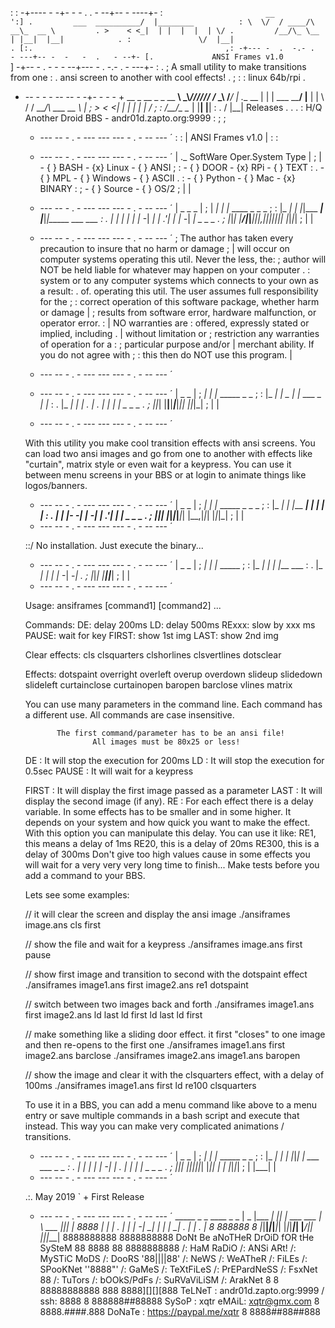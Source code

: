    :                                              :
  -+---- - -+- -  -        .    .   - --+-- - ----+-
   :`                        __                 ':]
   .         ___  __________/  |________          :
             \  \/  / ____/\   __\_  __ \         .
              >    < <_|  | |  |  |  | \/
   .         /__/\_ \__   | |__|  |__|            .
   :               \/  |__|                       .
   [:.                                           ,:
  -+--- -  .  -.- .    - ---+-- -  -   -  .   - --+-
   [.             ANSI Frames v1.0               `]
  -+-- -   .  -   -  - --+--- -    . -.-  .  - ---+-
   :                                              .
   ; A small utility to make transitions from one :
   . ansi screen to another with cool effects!    .
   ;                                              :
   :                                linux 64b/rpi .  
   + --   -   -  - --          -- - -+- -  -   -  +        __  _                        __ _                           _  __
    ______\ \_\\_______________________\///__________________________//_/ /______
    \___\                                                                   /___/
     | .__                                 __                                  |
     | |                   ___  __________/  |________                         |
     |                     \  \/  / ____/\   __\_  __ \                        |
     ;                      >    < <_|  | |  |  |  | \/                        ;
     :                     /__/\_ \__   | |__|  |__|                           :
     .                           \/  |__|      Releases                        .
     .                                                                         .
     :           H/Q Another Droid BBS - andr01d.zapto.org:9999                :
     ;                                                                         ;
     + --- --  -   .     -        ---    ---    ---        -     .    - -- --- ´
     :                                                                         :
     |                           ANSI Frames v1.0                              |
     :                                                                         :
     + --- --  -   .     -        ---    ---    ---        -     .    - -- --- ´
     | ._          SoftWare         Oper.System      Type                      |
     ; |           - { } BASH       - {x} Linux      - { } ANSI                ;
     :             - { } DOOR       - {x} RPi        - { } TEXT                :
     .             - { } MPL        - { } Windows    - { } ASCII               .
     :             - { } Python     - { } Mac        - {x} BINARY              :
     ;             - { } Source     - { } OS/2                                 ;
     |                                                                         |
     + --- --  -   .     -        ---    ---    ---        -     .    - -- --- ´
     |  _     _ _                                                              |
     ; |    _| | |_    ____  _         _     _                                 ;
     :     |_     _|  |    \|_|___ ___| |___|_|_____ ___ ___                   :
     .     |_     _|  |  |  | |_ -|  _| | .'| |     | -_|  _|   _ _ _          .
     ;       |_|_|    |____/|_|___|___|_|__,|_|_|_|_|___|_|    |_|_|_|         ;
     |                                                                         |
     + --- --  -   .     -        ---    ---    ---        -     .    - -- --- ´
     ; The author has taken every precaution to insure that no harm or damage  ;
     | will occur on computer systems operating this util.  Never the less, the:
     ; author will NOT be held liable for whatever may happen on your computer .
     : system or to any computer systems which connects to your own as a result:
     . of. operating this util.  The user assumes full responsibility for the  ;
     : correct operation of this software package, whether harm or damage      |
     ; results from software error, hardware malfunction, or operator error.   :
     | NO warranties are : offered, expressly stated or implied, including     .
     | without limitation or ; restriction any warranties of operation for a   :
     ; particular purpose and/or | merchant ability.  If you do not agree with ;
     : this then do NOT use this program.                                      |
     + --- --  -   .     -        ---    ---    ---        -     .    - -- --- ´
  
     + --- --  -   .     -        ---    ---    ---        -     .    - -- --- ´
     |        _ _                                                              |
     ;      _| | |_    _____ _           _                                     ;
     :     |_     _|  |  _  | |_ ___ _ _| |_                                   :
     .     |_     _|  |     | . | . | | |  _|   _ _ _                          .
     ;       |_|_|    |__|__|___|___|___|_|    |_|_|_|                         ;
     |                                                                         |
     + --- --  -   .     -        ---    ---    ---        -     .    - -- --- ´
     
     With this utility you make cool transition effects with ansi screens. 
     You can load two ansi images and go from one to another with effects 
     like "curtain", matrix style or even wait for a keypress. You can use 
     it between menu screens in your BBS or at login to animate things like 
     logos/banners.
   
     + --- --  -   .     -        ---    ---    ---        -     .    - -- --- ´
     |        _ _                                                              |
     ;      _| | |_    _____         _       _ _                               ;
     :     |_     _|  |     |___ ___| |_ ___| | |                              :
     .     |_     _|  |-   -|   |_ -|  _| .'| | |   _ _ _                      .
     ;       |_|_|    |_____|_|_|___|_| |__,|_|_|  |_|_|_|                     ;
     |                                                                         |
     + --- --  -   .     -        ---    ---    ---        -     .    - -- --- ´
  
     ::/ No installation. Just execute the binary...
  
      
  
     + --- --  -   .     -        ---    ---    ---        -     .    - -- --- ´
     |        _ _                                                              |
     ;      _| | |_    _____                                                   ;
     :     |_     _|  |  |  |___ ___                                           :
     .     |_     _|  |  |  |_ -| -_|                                          .
     ;       |_|_|    |_____|___|___|                                          ;
     |                                                                         |
     + --- --  -   .     -        ---    ---    ---        -     .    - -- --- ´
     
     Usage:
       ansiframes <file1> [command1] [command2] ...
  
     Commands:
            DE: delay 200ms       LD: delay 500ms   RExxx: slow by xxx ms
         PAUSE: wait for key   FIRST: show 1st img   LAST: show 2nd img
  
     Clear effects:
       cls clsquarters clshorlines clsvertlines dotsclear
  
     Effects:
       dotspaint overright overleft overup overdown slideup slidedown
       slideleft curtainclose curtainopen baropen barclose vlines matrix
  
     You can use many parameters in the command line. Each command has a 
     different use. All commands are case insensitive.
     
                The first command/parameter has to be an ansi file!
                        All images must be 80x25 or less!
     
     DE     : It will stop the execution for 200ms
     LD     : It will stop the execution for 0.5sec
     PAUSE  : It will wait for a keypress
     
     FIRST  : It will display the first image passed as a parameter
     LAST   : It will display the second image (if any).
     RE     : For each effect there is a delay variable. In some effects 
              has to be smaller and in some higher. It depends on your 
              system and how quick you want to make the effect. With this 
              option you can manipulate this delay. You can use it like: 
                    RE1, this means a delay of 1ms
                    RE20, this is a delay of 20ms
                    RE300, this is a delay of 300ms
              Don't give too high values cause in some effects you will wait 
              for a very very very long time to finish... Make tests before 
              you add a command to your BBS.
              
     Lets see some examples:
       
       // it will clear the screen and display the ansi image
       ./ansiframes image.ans cls first
       
       // show the file and wait for a keypress
       ./ansiframes image.ans first pause
     
       // show first image and transition to second with the dotspaint 
         effect
       ./ansiframes image1.ans first image2.ans re1 dotspaint
       
       // switch between two images back and forth
       ./ansiframes image1.ans first image2.ans ld last ld first ld 
        last ld first
        
       // make something like a sliding door effect. it first "closes" to 
          one image and then re-opens to the first one 
        ./ansiframes image1.ans first image2.ans barclose
        ./ansiframes image2.ans image1.ans baropen
        
      // show the image and clear it with the clsquarters effect, with a 
         delay of 100ms
      ./ansiframes image1.ans first ld re100 clsquarters
        
     
     To use it in a BBS, you can add a menu command like above to a menu 
     entry or save multiple commands in a bash script and execute that 
     instead. This way you can make very complicated animations / 
     transitions.
  
     + --- --  -   .     -        ---    ---    ---        -     .    - -- --- ´
     |        _ _                                                              |
     ;      _| | |_    _____ _     _                                           ;
     :     |_     _|  |  |  |_|___| |_ ___ ___ _ _                             :
     .     |_     _|  |     | |_ -|  _| . |  _| | |   _ _ _                    .
     ;       |_|_|    |__|__|_|___|_| |___|_| |_  |  |_|_|_|                   ;
     |                                        |___|                            |
     + --- --  -   .     -        ---    ---    ---        -     .    - -- --- ´
     
      .:. May 2019
       `  + First Release
          
            
     
     + --- --  -   .     -        ---    ---    ---        -     .    - -- --- ´
           _____         _   _              ____          _   _ 
          |  _  |___ ___| |_| |_ ___ ___   |    \ ___ ___|_|_| |        8888
          |     |   | . |  _|   | -_|  _|  |  |  |  _| . | | . |     8 888888 8
          |__|__|_|_|___|_| |_|_|___|_|    |____/|_| |___|_|___|     8888888888
                                                                     8888888888
                  DoNt Be aNoTHeR DrOiD fOR tHe SySteM               88 8888 88
                                                                     8888888888
   /: HaM RaDiO   /: ANSi ARt!     /: MySTiC MoDS   /: DooRS         '88||||88'
   /: NeWS        /: WeATheR       /: FiLEs         /: SPooKNet       ''8888"'
   /: GaMeS       /: TeXtFiLeS     /: PrEPardNeSS   /: FsxNet            88
   /: TuTors      /: bOOkS/PdFs    /: SuRVaViLiSM   /: ArakNet    8 8 88888888888
                                                                888 8888][][][888
     TeLNeT : andr01d.zapto.org:9999 / ssh: 8888                  8 888888##88888
     SySoP  : xqtr                   eMAiL: xqtr@gmx.com          8 8888.####.888
     DoNaTe : https://paypal.me/xqtr                              8 8888##88##888
